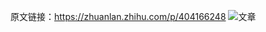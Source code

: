 原文链接：https://zhuanlan.zhihu.com/p/404166248
![文章](https://cdn.jsdelivr.net/gh/Mrrabbitan/picBed/blog/readme.png)